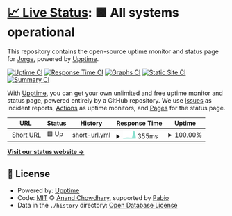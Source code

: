 # [📈 Live Status](https://status.jrg.tools): <!--live status--> **🟩 All systems operational**

This repository contains the open-source uptime monitor and status page for [Jorge](https://whatisjorgedoing.today/), powered by [Upptime](https://github.com/upptime/upptime).

[![Uptime CI](https://github.com/jorgechato/status.jrg.tools/workflows/Uptime%20CI/badge.svg)](https://github.com/jorgechato/status.jrg.tools/actions?query=workflow%3A%22Uptime+CI%22)
[![Response Time CI](https://github.com/jorgechato/status.jrg.tools/workflows/Response%20Time%20CI/badge.svg)](https://github.com/jorgechato/status.jrg.tools/actions?query=workflow%3A%22Response+Time+CI%22)
[![Graphs CI](https://github.com/jorgechato/status.jrg.tools/workflows/Graphs%20CI/badge.svg)](https://github.com/jorgechato/status.jrg.tools/actions?query=workflow%3A%22Graphs+CI%22)
[![Static Site CI](https://github.com/jorgechato/status.jrg.tools/workflows/Static%20Site%20CI/badge.svg)](https://github.com/jorgechato/status.jrg.tools/actions?query=workflow%3A%22Static+Site+CI%22)
[![Summary CI](https://github.com/jorgechato/status.jrg.tools/workflows/Summary%20CI/badge.svg)](https://github.com/jorgechato/status.jrg.tools/actions?query=workflow%3A%22Summary+CI%22)

With [Upptime](https://upptime.js.org), you can get your own unlimited and free uptime monitor and status page, powered entirely by a GitHub repository. We use [Issues](https://github.com/jorgechato/status.jrg.tools/issues) as incident reports, [Actions](https://github.com/jorgechato/status.jrg.tools/actions) as uptime monitors, and [Pages](https://status.jrg.tools) for the status page.

<!--start: status pages-->
<!-- This summary is generated by Upptime (https://github.com/upptime/upptime) -->
<!-- Do not edit this manually, your changes will be overwritten -->
<!-- prettier-ignore -->
| URL | Status | History | Response Time | Uptime |
| --- | ------ | ------- | ------------- | ------ |
| <img alt="" src="https://icons.duckduckgo.com/ip3/x.jrg.tools.ico" height="13"> [Short URL](https://x.jrg.tools/list?size=0) | 🟩 Up | [short-url.yml](https://github.com/jorgechato/status.jrg.tools/commits/HEAD/history/short-url.yml) | <details><summary><img alt="Response time graph" src="./graphs/short-url/response-time-week.png" height="20"> 355ms</summary><br><a href="https://status.jrg.tools/history/short-url"><img alt="Response time 355" src="https://img.shields.io/endpoint?url=https%3A%2F%2Fraw.githubusercontent.com%2Fjorgechato%2Fstatus.jrg.tools%2FHEAD%2Fapi%2Fshort-url%2Fresponse-time.json"></a><br><a href="https://status.jrg.tools/history/short-url"><img alt="24-hour response time 355" src="https://img.shields.io/endpoint?url=https%3A%2F%2Fraw.githubusercontent.com%2Fjorgechato%2Fstatus.jrg.tools%2FHEAD%2Fapi%2Fshort-url%2Fresponse-time-day.json"></a><br><a href="https://status.jrg.tools/history/short-url"><img alt="7-day response time 355" src="https://img.shields.io/endpoint?url=https%3A%2F%2Fraw.githubusercontent.com%2Fjorgechato%2Fstatus.jrg.tools%2FHEAD%2Fapi%2Fshort-url%2Fresponse-time-week.json"></a><br><a href="https://status.jrg.tools/history/short-url"><img alt="30-day response time 355" src="https://img.shields.io/endpoint?url=https%3A%2F%2Fraw.githubusercontent.com%2Fjorgechato%2Fstatus.jrg.tools%2FHEAD%2Fapi%2Fshort-url%2Fresponse-time-month.json"></a><br><a href="https://status.jrg.tools/history/short-url"><img alt="1-year response time 355" src="https://img.shields.io/endpoint?url=https%3A%2F%2Fraw.githubusercontent.com%2Fjorgechato%2Fstatus.jrg.tools%2FHEAD%2Fapi%2Fshort-url%2Fresponse-time-year.json"></a></details> | <details><summary><a href="https://status.jrg.tools/history/short-url">100.00%</a></summary><a href="https://status.jrg.tools/history/short-url"><img alt="All-time uptime 100.00%" src="https://img.shields.io/endpoint?url=https%3A%2F%2Fraw.githubusercontent.com%2Fjorgechato%2Fstatus.jrg.tools%2FHEAD%2Fapi%2Fshort-url%2Fuptime.json"></a><br><a href="https://status.jrg.tools/history/short-url"><img alt="24-hour uptime 100.00%" src="https://img.shields.io/endpoint?url=https%3A%2F%2Fraw.githubusercontent.com%2Fjorgechato%2Fstatus.jrg.tools%2FHEAD%2Fapi%2Fshort-url%2Fuptime-day.json"></a><br><a href="https://status.jrg.tools/history/short-url"><img alt="7-day uptime 100.00%" src="https://img.shields.io/endpoint?url=https%3A%2F%2Fraw.githubusercontent.com%2Fjorgechato%2Fstatus.jrg.tools%2FHEAD%2Fapi%2Fshort-url%2Fuptime-week.json"></a><br><a href="https://status.jrg.tools/history/short-url"><img alt="30-day uptime 100.00%" src="https://img.shields.io/endpoint?url=https%3A%2F%2Fraw.githubusercontent.com%2Fjorgechato%2Fstatus.jrg.tools%2FHEAD%2Fapi%2Fshort-url%2Fuptime-month.json"></a><br><a href="https://status.jrg.tools/history/short-url"><img alt="1-year uptime 100.00%" src="https://img.shields.io/endpoint?url=https%3A%2F%2Fraw.githubusercontent.com%2Fjorgechato%2Fstatus.jrg.tools%2FHEAD%2Fapi%2Fshort-url%2Fuptime-year.json"></a></details>

<!--end: status pages-->

[**Visit our status website →**](https://status.jrg.tools)

## 📄 License

- Powered by: [Upptime](https://github.com/upptime/upptime)
- Code: [MIT](./LICENSE) © [Anand Chowdhary](https://anandchowdhary.com), supported by [Pabio](https://pabio.com)
- Data in the `./history` directory: [Open Database License](https://opendatacommons.org/licenses/odbl/1-0/)
